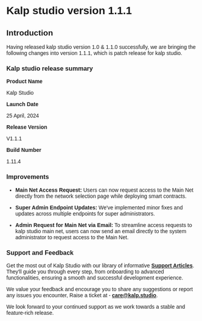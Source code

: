 <style> body {  font-family: "Source Sans 3", sans-serif!important; }</style>
<link href="https://fonts.googleapis.com/css2?family=Source+Sans+3:ital,wght@0,200..900;1,200..900&display=swap" rel="stylesheet">    <link rel="stylesheet" href="https://fonts.googleapis.com/icon?family=Material+Icons">

# Kalp studio version 1.1.1

## Introduction

Having released kalp studio version 1.0 & 1.1.0 successfully, we are bringing the following changes into version 1.1.1, which is patch release for kalp studio.

### Kalp studio release summary

**Product Name**

Kalp Studio

**Launch Date**

25 April, 2024

**Release Version**

V1.1.1

**Build Number**

1.11.4

### Improvements

-   **Main Net Access Request:** Users can now request access to the Main Net directly from the network selection page while deploying smart contracts.
    
-   **Super Admin Endpoint Updates:** We've implemented minor fixes and updates across multiple endpoints for super administrators.
    
-   **Admin Request for Main Net via Email:** To streamline access requests to kalp studio main net, users can now send an email directly to the system administrator to request access to the Main Net.
    

### Support and Feedback

Get the most out of Kalp Studio with our library of informative  [**Support Articles**](https://docs.kalp.studio/ks/welcome-to-kalp-studio-docs/introduction/getting-started-with-kalp-studio). They'll guide you through every step, from onboarding to advanced functionalities, ensuring a smooth and successful development experience.

We value your feedback and encourage you to share any suggestions or report any issues you encounter, Raise a ticket at - [**care@kalp.studio**](https://care.kalp.studio/support/home).

We look forward to your continued support as we work towards a stable and feature-rich release.